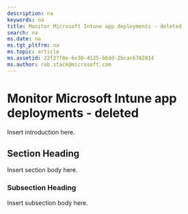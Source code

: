 ```yaml
---
description: na
keywords: na
title: Monitor Microsoft Intune app deployments - deleted
search: na
ms.date: na
ms.tgt_pltfrm: na
ms.topic: article
ms.assetid: 22f27f0e-6e30-4125-b6dd-2bcac6782814
ms.author: rob.stack@microsoft.com
---
```

# Monitor Microsoft Intune app deployments - deleted
Insert introduction here.

## Section Heading
Insert section body here.

### Subsection Heading
Insert subsection body here.

